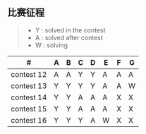 ## 比赛征程
> * Y : solved in the contest
> * A : solved after contest
> * W : solving



  \# |  A  |  B  |  C  |  D  |  E  |  F  |  G  
---|---|---|---|---|---|---|---
|contest 12|A|A|Y|Y|A|A|A
|contest 13|Y|Y|Y|Y|A|A|W
|contest 14|Y|Y|A|A|A|X|X|
|contest 15|Y|Y|A|A|A|X|X|
|contest 16|Y|Y|Y|A|W|X|X|

